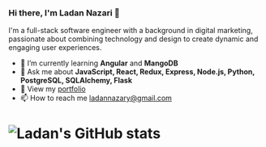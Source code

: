 ### Hi there, I'm Ladan Nazari 👋

I'm a full-stack software engineer with a background in digital marketing, passionate about combining technology and design to create dynamic and engaging user experiences.


- 🌱 I’m currently learning **Angular** and **MangoDB**
- 💬 Ask me about **JavaScript, React, Redux, Express, Node.js, Python, PostgreSQL, SQLAlchemy, Flask**
- 📒 View my [portfolio](https://ladan-hub.github.io/)
- 📫 How to reach me ladannazary@gmail.com


# ![Ladan's GitHub stats](https://github-readme-stats.vercel.app/api?username=Ladan-hub&show_icons=true&theme=transparent)



